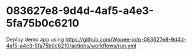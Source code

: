 # 083627e8-9d4d-4af5-a4e3-5fa75b0c6210
Deploy demo app using https://github.com/Wopee-io/p-083627e8-9d4d-4af5-a4e3-5fa75b0c6210/actions/workflows/run.yml
